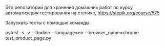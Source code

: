 Это репозиторий для хранения домашних работ по курсу автоматизация тестирования на степике, https://stepik.org/course/575  

Запускать тесты с помощью команды:  

pytest -s -v --tb=line --language=en --browser_name=chrome test_product_page.py 
